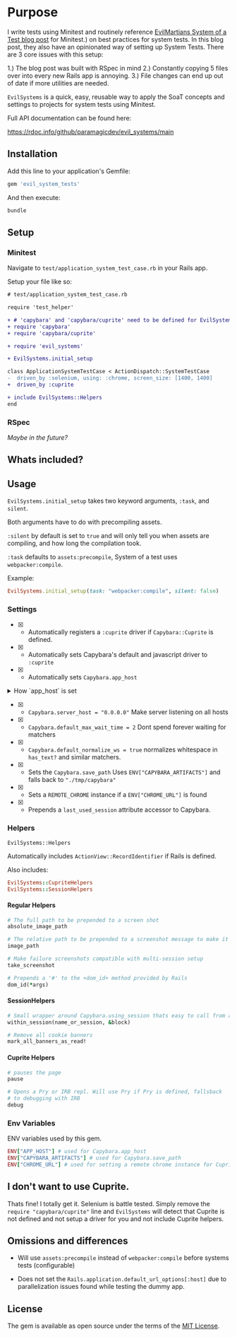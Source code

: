 # Purpose

I write tests using Minitest and routinely reference [EvilMartians System
of a Test blog post](https://evilmartians.com/chronicles/system-of-a-test-setting-up-end-to-end-rails-testing)
for Minitest.) on best practices for system tests. In this blog post,
they also have an opinionated way of setting up System Tests. There are 3 core issues with
this setup:

1.) The blog post was built with RSpec in mind
2.) Constantly copying 5 files over into every new Rails app is annoying.
3.) File changes can end up out of date if more utilities are needed.

`EvilSystems` is a quick, easy, reusable way to apply the SoaT concepts and settings
to projects for system tests using Minitest.

Full API documentation can be found here:

https://rdoc.info/github/paramagicdev/evil_systems/main

## Installation

Add this line to your application's Gemfile:

```ruby
gem 'evil_system_tests'
```

And then execute:

```bash
bundle
```

## Setup

### Minitest

Navigate to `test/application_system_test_case.rb` in your Rails app.

Setup your file like so:

```diff
# test/application_system_test_case.rb

require 'test_helper'

+ # 'capybara' and 'capybara/cuprite' need to be defined for EvilSystems to work properly.
+ require 'capybara'
+ require 'capybara/cuprite'

+ require 'evil_systems'

+ EvilSystems.initial_setup

class ApplicationSystemTestCase < ActionDispatch::SystemTestCase
-  driven_by :selenium, using: :chrome, screen_size: [1400, 1400]
+  driven_by :cuprite

+ include EvilSystems::Helpers
end
```

### RSpec

*Maybe in the future?*

## Whats included?

## Usage

`EvilSystems.initial_setup` takes two keyword arguments, `:task`, and
`silent`.

Both arguments have to do with precompiling assets.

`:silent` by default is set to `true` and will only tell you when assets
are compiling, and how long the compilation took.

`:task` defaults to `assets:precompile`, System of a test uses
`webpacker:compile`.

Example:

```rb
EvilSystems.initial_setup(task: "webpacker:compile", silent: false)
```

### Settings

- [x] - Automatically registers a `:cuprite` driver if `Capybara::Cuprite`
is defined.

- [x] - Automatically sets Capybara's default and javascript driver to
`:cuprite`

- [x] - Automatically sets `Capybara.app_host`

<details>
<summary>How `app_host` is set</summary>

`app_host` will first use `ENV["APP_HOST"]` then falls back to the systems
`hostname` if the `APP_HOST` ENV var is not defined.
If neither are defined, it will then default to `"0.0.0.0"`

</details>

- [x] - `Capybara.server_host = "0.0.0.0"` Make server listening on all hosts

- [x] - `Capybara.default_max_wait_time = 2` Dont spend forever waiting for matchers

- [x] - `Capybara.default_normalize_ws = true` normalizes whitespace in `has_text?` and similar matchers.

- [x] - Sets the `Capybara.save_path` Uses `ENV["CAPYBARA_ARTIFACTS"]` and falls back to `"./tmp/capybara"`

- [x] - Sets a `REMOTE_CHROME` instance if a `ENV["CHROME_URL"]` is found

- [x] - Prepends a `last_used_session` attribute accessor to Capybara.

### Helpers

`EvilSystems::Helpers`

Automatically includes `ActionView::RecordIdentifier` if Rails is
defined.

Also includes:

```rb
EvilSystems::CupriteHelpers
EvilSystems::SessionHelpers
```

#### Regular Helpers

```rb
# The full path to be prepended to a screen shot
absolute_image_path

# The relative path to be prepended to a screenshot message to make it clickable
image_path

# Make failure screenshots compatible with multi-session setup
take_screenshot

# Prepends a '#' to the +dom_id+ method provided by Rails
dom_id(*args)
```

#### SessionHelpers

```rb
# Small wrapper around Capybara.using_session thats easy to call from an instance
within_session(name_or_session, &block)

# Remove all cookie banners
mark_all_banners_as_read!
```

#### Cuprite Helpers

```rb
# pauses the page
pause

# Opens a Pry or IRB repl. Will use Pry if Pry is defined, fallsback
# to debugging with IRB
debug
```

### Env Variables

ENV variables used by this gem.

```rb
ENV["APP_HOST"] # used for Capybara.app_host
ENV["CAPYBARA_ARTIFACTS"] # used for Capybara.save_path
ENV["CHROME_URL"] # used for setting a remote chrome instance for Cuprite
```

## I don't want to use Cuprite.

Thats fine! I totally get it. Selenium is battle tested. Simply remove
the `require "capybara/cuprite"` line and `EvilSystems` will detect that
Cuprite is not defined and not setup a driver for you and not include
Cuprite helpers.

## Omissions and differences

- Will use `assets:precompile` instead of `webpacker:compile` before
  systems tests (configurable)

- Does not set the `Rails.application.default_url_options[:host]` due to
  parallelization issues found while testing the dummy app.

## License

The gem is available as open source under the terms of the [MIT License](https://opensource.org/licenses/MIT).
